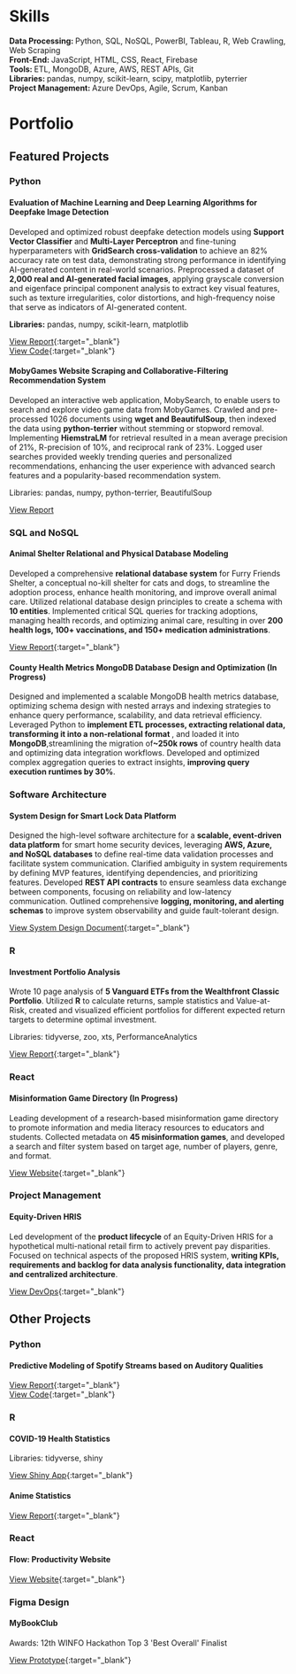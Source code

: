 # Skills

<b>Data Processing: </b>Python, SQL, NoSQL, PowerBI, Tableau, R, Web Crawling, Web Scraping  
<b>Front-End: </b>JavaScript, HTML, CSS, React, Firebase  
<b>Tools: </b>ETL, MongoDB, Azure, AWS, REST APIs, Git  
<b>Libraries: </b>pandas, numpy, scikit-learn, scipy, matplotlib, pyterrier  
<b>Project Management: </b>Azure DevOps, Agile, Scrum, Kanban

# Portfolio

## Featured Projects

### Python

#### Evaluation of Machine Learning and Deep Learning Algorithms for Deepfake Image Detection 

Developed and optimized robust deepfake detection models using <b>Support Vector Classifier</b> and <b>Multi-Layer Perceptron</b> and fine-tuning hyperparameters with <b>GridSearch cross-validation</b> to achieve an 82% accuracy rate on test data, demonstrating strong performance in identifying AI-generated content in real-world scenarios. Preprocessed a dataset of <b>2,000 real and AI-generated facial images</b>, applying grayscale conversion and eigenface principal component analysis to extract key visual features, such as texture irregularities, color distortions, and high-frequency noise that serve as indicators of AI-generated content.

<b>Libraries:</b> pandas, numpy, scikit-learn, matplotlib

[View Report](projects/deepfakes/DeepfakeDetectionFinalReport.pdf){:target="_blank"}  
[View Code](projects/deepfakes/DeepfakeDetectionCode.html){:target="_blank"}

#### MobyGames Website Scraping and Collaborative-Filtering Recommendation System

Developed an interactive web application, MobySearch, to enable users to search and explore video game data from MobyGames. Crawled and pre-processed 1026 documents using <b>wget and BeautifulSoup</b>, then indexed the data using <b>python-terrier</b> without stemming or stopword removal. Implementing <b>HiemstraLM</b> for retrieval resulted in a mean average precision of 21%, R-precision of 10%, and reciprocal rank of 23%. Logged user searches provided weekly trending queries and personalized recommendations, enhancing the user experience with advanced search features and a popularity-based recommendation system.

Libraries: pandas, numpy, python-terrier, BeautifulSoup

[View Report](projects/gamerecs/MobyGamesReport.pdf)

### SQL and NoSQL

#### Animal Shelter Relational and Physical Database Modeling

Developed a comprehensive <b>relational database system</b> for Furry Friends Shelter, a conceptual no-kill shelter for cats and dogs, to streamline the adoption process, enhance health monitoring, and improve overall animal care. Utilized relational database design principles to create a schema with <b>10 entities</b>. Implemented critical SQL queries for tracking adoptions, managing health records, and optimizing animal care, resulting in over <b>200 health logs, 100+ vaccinations, and 150+ medication administrations</b>.

[View Report](projects/animalshelter/FurryFriendsReport.pdf){:target="_blank"} 

#### County Health Metrics MongoDB Database Design and Optimization (In Progress)

Designed and implemented a scalable MongoDB health metrics database, optimizing schema design with nested arrays and indexing strategies to enhance query performance, scalability, and data retrieval efficiency. Leveraged Python to <b>implement ETL processes, extracting relational data, transforming it into a non-relational format </b>, and loaded it into <b>MongoDB</b>,streamlining the migration of<b>~250k rows</b> of country health data and optimizing data integration workflows. Developed and optimized complex aggregation queries to extract insights, <b>improving query execution runtimes by 30%</b>.

### Software Architecture

#### System Design for Smart Lock Data Platform

Designed the high-level software architecture for a <b>scalable, event-driven data platform</b> for smart home security devices, leveraging <b>AWS, Azure, and NoSQL databases</b> to define real-time data validation processes and facilitate system communication. Clarified ambiguity in system requirements by defining MVP features, identifying dependencies, and prioritizing features. Developed <b>REST API contracts</b> to ensure seamless data exchange between components, focusing on reliability and low-latency communication. Outlined comprehensive <b>logging, monitoring, and alerting schemas</b> to improve system observability and guide fault-tolerant design.

[View System Design Document](projects/smartlock/SmartLockSystemDesign.pdf){:target="_blank"}

### R

#### Investment Portfolio Analysis

Wrote 10 page analysis of <b>5 Vanguard ETFs from the Wealthfront Classic Portfolio</b>. Utilized <b>R</b> to calculate returns, sample statistics and Value-at-Risk, created and visualized efficient portfolios for different expected return targets to determine optimal investment.

Libraries: tidyverse, zoo, xts, PerformanceAnalytics

[View Report](projects/investment/InvestmentFinalReport.pdf){:target="_blank"}

### React

#### Misinformation Game Directory (In Progress)

Leading development of a research-based misinformation game directory to promote information and media literacy resources to educators and students. Collected metadata on <b>45 misinformation games</b>, and developed a search and filter system based on target age, number of players, genre, and format.

[View Website](https://opalsugar.github.io/misinfowb/){:target="_blank"}

### Project Management

#### Equity-Driven HRIS

Led development of the <b>product lifecycle</b> of an Equity-Driven HRIS for a hypothetical multi-national retail firm to actively prevent pay disparities. Focused on technical aspects of the proposed HRIS system, <b>writing KPIs, requirements and backlog for data analysis functionality, data integration and centralized architecture</b>.

[View DevOps](https://dev.azure.com/info380ba1/BA1%20Project/_wiki/wikis/BA1-Project.wiki/37/Executive-Summary){:target="_blank"}

## Other Projects

### Python

#### Predictive Modeling of Spotify Streams based on Auditory Qualities 

[View Report](projects/spotify/SpotifyReport.pdf){:target="_blank"}  
[View Code](projects/spotify/SpotifyCode.pdf){:target="_blank"}

### R

#### COVID-19 Health Statistics

Libraries: tidyverse, shiny

[View Shiny App](https://reneesingh.shinyapps.io/201_project/){:target="_blank"}

#### Anime Statistics

[View Report](projects/animestats/AnimeFinalReport.html){:target="_blank"}

### React

#### Flow: Productivity Website

[View Website](https://productivity-d4bde.web.app){:target="_blank"}

### Figma Design

#### MyBookClub

Awards: 12th WINFO Hackathon Top 3 'Best Overall' Finalist

[View Prototype](https://www.figma.com/proto/LDN98uWUMUIRdaqkbLvtn6/Winfo-Hackathon?node-id=37-1470&starting-point-node-id=37%3A1470
){:target="_blank"}

